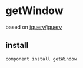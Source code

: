 # getWindow

based on [jquery/jquery](https://github.com/jquery/jquery/blob/a5037cb9e3851b171b49f6d717fb40e59aa344c2/src/offset.js#L17-L22)

## install

```bash
component install getWindow
```
